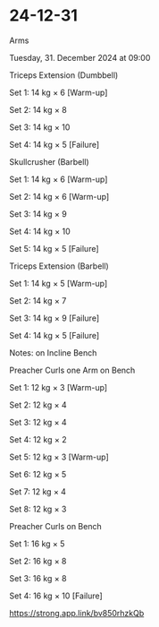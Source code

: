 # 24-12-31

Arms

Tuesday, 31. December 2024 at 09:00

Triceps Extension (Dumbbell)

Set 1: 14 kg × 6 [Warm-up]

Set 2: 14 kg × 8

Set 3: 14 kg × 10

Set 4: 14 kg × 5 [Failure]

Skullcrusher (Barbell)

Set 1: 14 kg × 6 [Warm-up]

Set 2: 14 kg × 6 [Warm-up]

Set 3: 14 kg × 9

Set 4: 14 kg × 10

Set 5: 14 kg × 5 [Failure]

Triceps Extension (Barbell)

Set 1: 14 kg × 5 [Warm-up]

Set 2: 14 kg × 7

Set 3: 14 kg × 9 [Failure]

Set 4: 14 kg × 5 [Failure]

Notes: on Incline Bench

Preacher Curls one Arm on Bench

Set 1: 12 kg × 3 [Warm-up]

Set 2: 12 kg × 4

Set 3: 12 kg × 4

Set 4: 12 kg × 2

Set 5: 12 kg × 3 [Warm-up]

Set 6: 12 kg × 5

Set 7: 12 kg × 4

Set 8: 12 kg × 3

Preacher Curls on Bench

Set 1: 16 kg × 5

Set 2: 16 kg × 8

Set 3: 16 kg × 8

Set 4: 16 kg × 10 [Failure]

 <https://strong.app.link/bv850rhzkQb>
